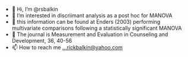 - 👋 Hi, I’m @rsbalkin
- 👀 I’m interested in discriimant analysis as a post hoc for MANOVA
- 🌱 this information can be found at Enders (2003) performing multivariate comparisons following a statistically significant MANOVA
- 💞️ The journal is Measurement and Evaluation in Counseling and Development, 36, 40-56
- 📫 How to reach me ...rickbalkin@yahoo.com

<!---
rsbalkin/rsbalkin is a ✨ special ✨ repository because its `README.md` (this file) appears on your GitHub profile.
You can click the Preview link to take a look at your changes.
--->
